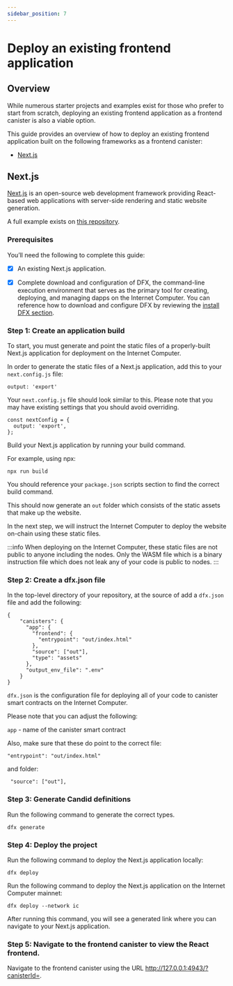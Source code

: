 ```yaml
---
sidebar_position: 7
---
```


# Deploy an existing frontend application

## Overview

While numerous starter projects and examples exist for those who prefer to start from scratch, deploying an existing frontend application as a frontend canister is also a viable option.

This guide provides an overview of how to deploy an existing frontend application built on the following frameworks as a frontend canister:

- [Next.js](#nextjs)

## Next.js

[Next.js](https://nextjs.org/) is an open-source web development framework providing React-based web applications with server-side rendering and static website generation.

A full example exists on [this repository](https://github.com/jennifertrin/nextjsicp).

### Prerequisites

You’ll need the following to complete this guide:

-  [x] An existing Next.js application.

-  [x] Complete download and configuration of DFX, the command-line execution environment that serves as the primary tool for creating, deploying, and managing dapps on the Internet Computer. You can reference how to download and configure DFX by reviewing the [install DFX section](/docs/developer-docs/setup/install/index.mdx).


### Step 1: Create an application build

To start, you must generate and point the static files of a properly-built Next.js application for deployment on the Internet Computer.

In order to generate the static files of a Next.js application, add this to your ```next.config.js``` file:

```
output: 'export'
```

Your ```next.config.js``` file should look similar to this. Please note that you may have existing settings that you should avoid overriding. 

```
const nextConfig = {
  output: 'export',
};
```

Build your Next.js application by running your build command. 

For example, using npx:

```npx run build```

You should reference your ```package.json``` scripts section to find the correct build command. 

This should now generate an ```out``` folder which consists of the static assets that make up the website.

In the next step, we will instruct the Internet Computer to deploy the website on-chain using these static files. 

:::info
When deploying on the Internet Computer, these static files are not public to anyone including the nodes. Only the WASM file which is a binary instruction file which does not leak any of your code is public to nodes. 
:::

### Step 2: Create a dfx.json file
In the top-level directory of your repository, at the source of add a ```dfx.json``` file and add the following:

```
{
    "canisters": {
      "app": {
        "frontend": {
          "entrypoint": "out/index.html"
        },
        "source": ["out"],
        "type": "assets"
      },
      "output_env_file": ".env"
    }
}
```

```dfx.json``` is the configuration file for deploying all of your code to canister smart contracts on the Internet Computer.

Please note that you can adjust the following:

```app``` - name of the canister smart contract

Also, make sure that these do point to the correct file:

```
"entrypoint": "out/index.html"
```

and folder:

```
 "source": ["out"],
```

### Step 3: Generate Candid definitions 

Run the following command to generate the correct types.

```
dfx generate
```

### Step 4: Deploy the project

Run the following command to deploy the Next.js application locally:

```
dfx deploy
```

Run the following command to deploy the Next.js application on the Internet Computer mainnet: 

```
dfx deploy --network ic
```
After running this command, you will see a generated link where you can navigate to your Next.js application. 

### Step 5: Navigate to the frontend canister to view the React frontend.
Navigate to the frontend canister using the URL http://127.0.0.1:4943/?canisterId=<canister-id>.
